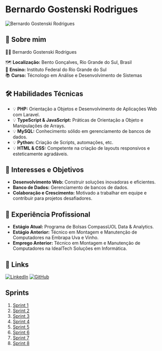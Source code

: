 # Bernardo Gostenski Rodrigues
<img src="https://scontent-gru1-2.cdninstagram.com/v/t51.2885-19/269694572_116462690878791_1820120605537896878_n.jpg?stp=dst-jpg_s150x150&_nc_ht=scontent-gru1-2.cdninstagram.com&_nc_cat=103&_nc_ohc=5mRhiC3r7OsQ7kNvgFUSy2h&_nc_gid=d395ce03ad1144edb2f603572e752150&edm=AP4sbd4BAAAA&ccb=7-5&oh=00_AYDb4_lz_bvry4KWhXqccfAMqgqLhQusQeLOibyMAw3xjg&oe=6710CAE2&_nc_sid=7a9f4b" alt="Bernardo Gostenski Rodrigues">

## 🚀 Sobre mim
👨‍🎓 Bernardo Gostenski Rodrigues

🗺️ **Localização:** Bento Gonçalves, Rio Grande do Sul, Brasil  
🏫 **Ensino:** Instituto Federal do Rio Grande do Sul  
📚 **Curso:** Técnologo em Análise e Desenvolvimento de Sistemas

## 🛠 Habilidades Técnicas
- 💡 **PHP:** Orientação a Objetos e Desenvolvimento de Aplicações Web com Laravel.
- 💡 **TypeScript & JavaScript:** Práticas de Orientação a Objeto e Manipulações de Arrays.
- 💡 **MySQL:** Conhecimento sólido em gerenciamento de bancos de dados.
- 💡 **Python:** Criação de Scripts, automações, etc.
- 💡 **HTML & CSS:** Competente na criação de layouts responsivos e esteticamente agradáveis.

## 🌟 Interesses e Objetivos
- **Desenvolvimento Web:** Construir soluções inovadoras e eficientes.
- **Banco de Dados:** Gerenciamento de bancos de dados.
- **Colaboração e Crescimento:** Motivado a trabalhar em equipe e contribuir para projetos desafiadores.

## 💼 Experiência Profissional
- **Estágio Atual:** Programa de Bolsas CompassUOL Data & Analytics.
- **Estágio Anterior:** Técnico em Montagem e Manutenção de Computadores na Embrapa Uva e Vinho.
- **Emprego Anterior:** Técnico em Montagem e Manutenção de Computadores na IdealTech Soluções em Informática.

## 🔗 Links
[![LinkedIn](https://img.shields.io/badge/linkedin-0A66C2?style=for-the-badge&logo=linkedin&logoColor=white)](https://www.linkedin.com/in/bernardo-gostenski-rodrigues-1a3948258/)
[![GitHub](https://img.shields.io/badge/my_portfolio-000?style=for-the-badge&logo=ko-fi&logoColor=white)](https://github.com/RodriguesBernardo)

## Sprints
1. [Sprint 1](sprint01/README.md)
2. [Sprint 2](sprint02/README.md)
3. [Sprint 3](sprint03/README.md)
4. [Sprint 4](sprint04/README.md)
5. [Sprint 5](sprint05/README.md)
6. [Sprint 6](sprint06/README.md)
7. [Sprint 7](sprint07/README.md)
8. [Sprint 8](sprint08/README.md)
